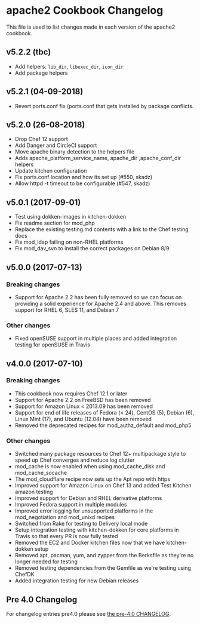 # apache2 Cookbook Changelog

This file is used to list changes made in each version of the apache2 cookbook.

## v5.2.2 (tbc)

-   Add helpers: `lib_dir`, `libexec_dir`, `icon_dir`
-   Add package helpers

## v5.2.1 (04-09-2018)

-   Revert ports.conf fix (ports.conf that gets installed by package conflicts.

## v5.2.0 (26-08-2018)

-   Drop Chef 12 support
-   Add Danger and CircleCI support
-   Move apache binary detection to the helpers file
-   Adds apache_platform_service_name, apache_dir ,apache_conf_dir helpers
-   Update kitchen configuration
-   Fix ports.conf location and how its set up (#550, skadz)
-   Allow httpd -t timeout to be configurable (#547, skadz)

## v5.0.1 (2017-09-01)

-   Test using dokken-images in kitchen-dokken
-   Fix readme section for mod_php
-   Replace the existing testing.md contents with a link to the Chef testing docs
-   Fix mod_ldap failing on non-RHEL platforms
-   Fix mod_dav_svn to install the correct packages on Debian 8/9

## v5.0.0 (2017-07-13)

### Breaking changes

-   Support for Apache 2.2 has been fully removed so we can focus on providing a solid experience for Apache 2.4 and above. This removes support for RHEL 6, SLES 11, and Debian 7

### Other changes

-   Fixed openSUSE support in multiple places and added integration testing for openSUSE in Travis

## v4.0.0 (2017-07-10)

### Breaking changes

-   This cookbook now requires Chef 12.1 or later
-   Support for Apache 2.2 on FreeBSD has been removed
-   Support for Amazon Linux < 2013.09 has been removed
-   Support for end of life releases of Fedora (< 24), CentOS (5), Debian (6), Linux Mint (17), and Ubuntu (12.04) have been removed
-   Removed the deprecated recipes for mod_authz_default and mod_php5

### Other changes

-   Switched many package resources to Chef 12+ multipackage style to speed up Chef converges and reduce log clutter
-   mod_cache is now enabled when using mod_cache_disk and mod_cache_socache
-   The mod_cloudflare recipe now sets up the Apt repo with https
-   Improved support for Amazon Linux on Chef 13 and added Test Kitchen amazon testing
-   Improved support for Debian and RHEL derivative platforms
-   Improved Fedora support in multiple modules
-   Improved error logging for unsupported platforms in the mod_negotiation and mod_unixd recipes
-   Switched from Rake for testing to Delivery local mode
-   Setup integration testing with kitchen-dokken for core platforms in Travis so that every PR is now fully tested
-   Removed the EC2 and Docker kitchen files now that we have kitchen-dokken setup
-   Removed apt, pacman, yum, and zypper from the Berksfile as they're no longer needed for testing
-   Removed testing dependencies from the Gemfile as we're testing using ChefDK
-   Added integration testing for new Debian releases

## Pre 4.0 Changelog

For changelog entries pre4.0 please see
[the pre-4.0 CHANGELOG](CHANGELOG-pre4.md).
